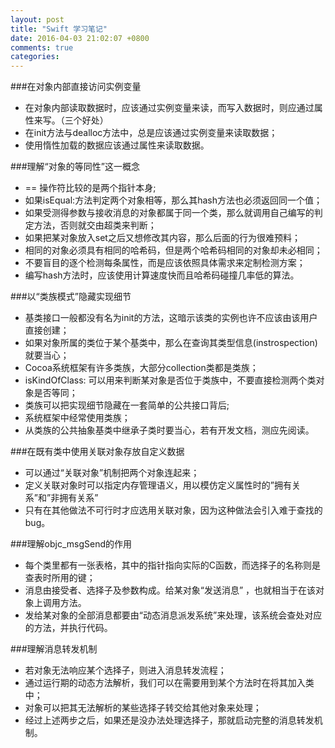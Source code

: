 ```yaml
---
layout: post
title: "Swift 学习笔记"
date: 2016-04-03 21:02:07 +0800
comments: true
categories: 
---
```

###在对象内部直接访问实例变量

- 在对象内部读取数据时，应该通过实例变量来读，而写入数据时，则应通过属性来写。（三个好处）
- 在init方法与dealloc方法中，总是应该通过实例变量来读取数据；
- 使用惰性加载的数据应该通过属性来读取数据。

###理解“对象的等同性”这一概念

- == 操作符比较的是两个指针本身;
- 如果isEqual:方法判定两个对象相等，那么其hash方法也必须返回同一个值；
- 如果受测得参数与接收消息的对象都属于同一个类，那么就调用自己编写的判定方法，否则就交由超类来判断；
- 如果把某对象放入set之后又想修改其内容，那么后面的行为很难预料；
- 相同的对象必须具有相同的哈希码，但是两个哈希码相同的对象却未必相同；
- 不要盲目的逐个检测每条属性，而是应该依照具体需求来定制检测方案；
- 编写hash方法时，应该使用计算速度快而且哈希码碰撞几率低的算法。

###以“类族模式”隐藏实现细节

- 基类接口一般都没有名为init的方法，这暗示该类的实例也许不应该由该用户直接创建；
- 如果对象所属的类位于某个基类中，那么在查询其类型信息(instrospection)就要当心；
- Cocoa系统框架有许多类族，大部分collection类都是类族；
- isKindOfClass: 可以用来判断某对象是否位于类族中，不要直接检测两个类对象是否等同；
- 类族可以把实现细节隐藏在一套简单的公共接口背后;
- 系统框架中经常使用类族；
- 从类族的公共抽象基类中继承子类时要当心，若有开发文档，测应先阅读。

###在既有类中使用关联对象存放自定义数据

- 可以通过“关联对象”机制把两个对象连起来；
- 定义关联对象时可以指定内存管理语义，用以模仿定义属性时的”拥有关系”和”非拥有关系”
- 只有在其他做法不可行时才应选用关联对象，因为这种做法会引入难于查找的bug。

###理解objc_msgSend的作用

- 每个类里都有一张表格，其中的指针指向实际的C函数，而选择子的名称则是查表时所用的键；
- 消息由接受者、选择子及参数构成。给某对象“发送消息” ，也就相当于在该对象上调用方法。
- 发给某对象的全部消息都要由“动态消息派发系统”来处理，该系统会查处对应的方法，并执行代码。

###理解消息转发机制

- 若对象无法响应某个选择子，则进入消息转发流程；
- 通过运行期的动态方法解析，我们可以在需要用到某个方法时在将其加入类中；
- 对象可以把其无法解析的某些选择子转交给其他对象来处理；
- 经过上述两步之后，如果还是没办法处理选择子，那就启动完整的消息转发机制。